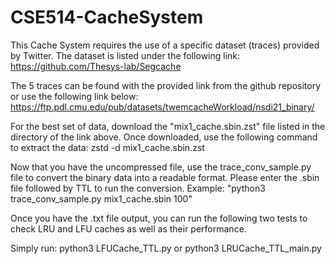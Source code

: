 # CSE514-CacheSystem
This Cache System requires the use of a specific dataset (traces) provided by Twitter.
The dataset is listed under the following link:
https://github.com/Thesys-lab/Segcache

The 5 traces can be found with the provided link from the github repository or use the following link below:
https://ftp.pdl.cmu.edu/pub/datasets/twemcacheWorkload/nsdi21_binary/
 
For the best set of data, download the "mix1_cache.sbin.zst" file listed in the directory of the link above.
Once downloaded, use the following command to extract the data:
  zstd -d mix1_cache.sbin.zst

Now that you have the uncompressed file, use the trace_conv_sample.py file to convert the binary data into a readable format.
Please enter the .sbin file followed by TTL to run the conversion.
Example: "python3 trace_conv_sample.py mix1_cache.sbin 100"

Once you have the .txt file output, you can run the following two tests to check LRU and LFU caches as well as their performance.

Simply run:
python3 LFUCache_TTL.py
    or
python3 LRUCache_TTL_main.py
  
  
